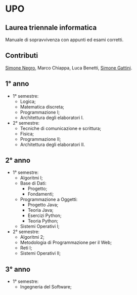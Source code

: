 # UPO

## Laurea triennale informatica

Manuale di sopravvivenza con appunti ed esami corretti.

## Contributi

[Simone Negro](https://www.github.com/simonenegro), Marco Chiappa, Luca Benetti, [Simone Gattini](https://www.github.com/Ziocash).

## 1° anno

- 1° semestre:
  - Logica;
  - Matematica discreta;
  - Programmazione I;
  - Architettura degli elaboratori I.
- 2° semestre:
  - Tecniche di comunicazione e scrittura;
  - Fisica;
  - Programmazione II;
  - Architettura degli elaboratori II.
  
## 2° anno

- 1° semestre:
  - Algoritmi I;
  - Base di Dati:
    - Progetto;
    - Fondamenti;
  - Programmazione a Oggetti:
    - Progetto Java;
    - Teoria Java;
    - Esercizi Python;
    - Teoria Python;
  - Sistemi Operativi I;
- 2° semestre:
  - Algoritmi 2;
  - Metodologia di Programmazione per il Web;
  - Reti I;
  - Sistemi Operativi II;

## 3° anno

- 1° semestre:
  - Ingegneria del Software;
  